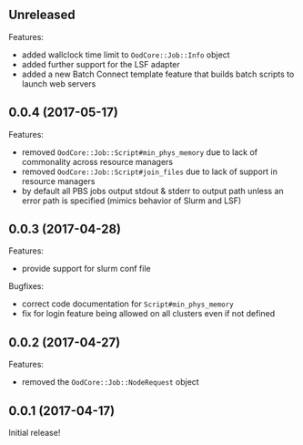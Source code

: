 ## Unreleased

Features:

  - added wallclock time limit to `OodCore::Job::Info` object
  - added further support for the LSF adapter
  - added a new Batch Connect template feature that builds batch scripts to
    launch web servers

## 0.0.4 (2017-05-17)

Features:

  - removed `OodCore::Job::Script#min_phys_memory` due to lack of commonality
    across resource managers
  - removed `OodCore::Job::Script#join_files` due to lack of support in
    resource managers
  - by default all PBS jobs output stdout & stderr to output path unless an
    error path is specified (mimics behavior of Slurm and LSF)

## 0.0.3 (2017-04-28)

Features:

  - provide support for slurm conf file

Bugfixes:

  - correct code documentation for `Script#min_phys_memory`
  - fix for login feature being allowed on all clusters even if not defined

## 0.0.2 (2017-04-27)

Features:

  - removed the `OodCore::Job::NodeRequest` object

## 0.0.1 (2017-04-17)

Initial release!
